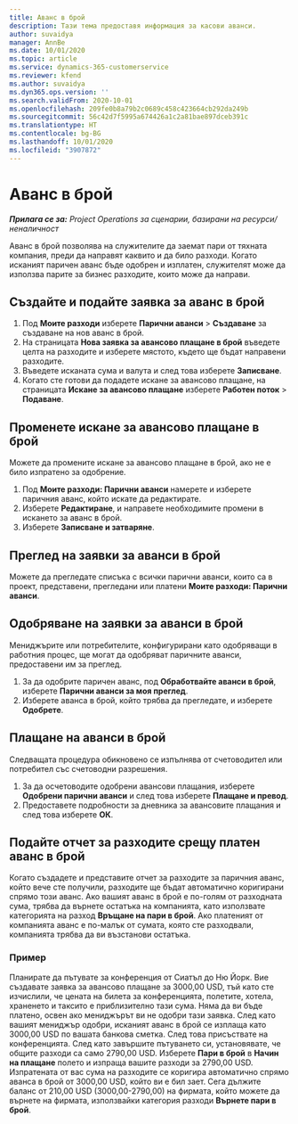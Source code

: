 ```yaml
---
title: Аванс в брой
description: Тази тема предоставя информация за касови аванси.
author: suvaidya
manager: AnnBe
ms.date: 10/01/2020
ms.topic: article
ms.service: dynamics-365-customerservice
ms.reviewer: kfend
ms.author: suvaidya
ms.dyn365.ops.version: ''
ms.search.validFrom: 2020-10-01
ms.openlocfilehash: 209fe0b8a79b2c0689c458c423664cb292da249b
ms.sourcegitcommit: 56c42d7f5995a674426a1c2a81bae897dceb391c
ms.translationtype: HT
ms.contentlocale: bg-BG
ms.lasthandoff: 10/01/2020
ms.locfileid: "3907872"
---
```

# <a name="cash-advance"></a>Аванс в брой

_**Прилага се за:** Project Operations за сценарии, базирани на ресурси/неналичност_

Аванс в брой позволява на служителите да заемат пари от тяхната компания, преди да направят каквито и да било разходи. Когато исканият паричен аванс бъде одобрен и изплатен, служителят може да използва парите за бизнес разходите, които може да направи. 

## <a name="create-and-submit-a-cash-advance-request"></a>Създайте и подайте заявка за аванс в брой

1. Под **Моите разходи** изберете **Парични аванси** > **Създаване** за създаване на нов аванс в брой. 
2. На страницата **Нова заявка за авансово плащане в брой** въведете целта на разходите и изберете мястото, където ще бъдат направени разходите.
3. Въведете исканата сума и валута и след това изберете **Записване**. 
4. Когато сте готови да подадете искане за авансово плащане, на страницата **Искане за авансово плащане** изберете **Работен поток** > **Подаване**.

## <a name="modify-a-cash-advance-request"></a>Променете искане за авансово плащане в брой

Можете да промените искане за авансово плащане в брой, ако не е било изпратено за одобрение.

1. Под **Моите разходи: Парични аванси** намерете и изберете паричния аванс, който искате да редактирате.
2. Изберете **Редактиране**, и направете необходимите промени в искането за аванс в брой. 
3. Изберете **Записване и затваряне**.


## <a name="view-cash-advance-requests"></a>Преглед на заявки за аванси в брой
Можете да прегледате списъка с всички парични аванси, които са в проект, представени, прегледани или платени **Моите разходи: Парични аванси**. 

## <a name="approve-cash-advance-requests"></a>Одобряване на заявки за аванси в брой

Мениджърите или потребителите, конфигурирани като одобряващи в работния процес, ще могат да одобряват паричните аванси, предоставени им за преглед. 

1. За да одобрите паричен аванс, под **Обработвайте аванси в брой**, изберете **Парични аванси за моя преглед**.
2. Изберете аванса в брой, който трябва да прегледате, и изберете **Одобрете**.  

## <a name="pay-cash-advances"></a>Плащане на аванси в брой 
Следващата процедура обикновено се изпълнява от счетоводител или потребител със счетоводни разрешения.

1. За да осчетоводите одобрени авансови плащания, изберете **Одобрени парични аванси** и след това изберете **Плащане и превод**.  
2. Предоставете подробности за дневника за авансовите плащания и след това изберете **ОК**. 

## <a name="submit-an-expense-report-against-a-paid-cash-advance"></a>Подайте отчет за разходите срещу платен аванс в брой 

Когато създадете и представите отчет за разходите за паричния аванс, който вече сте получили, разходите ще бъдат автоматично коригирани спрямо този аванс. Ако вашият аванс в брой е по-голям от разходната сума, трябва да върнете остатъка на компанията, като използвате категорията на разход **Връщане на пари в брой**. Ако платеният от компанията аванс е по-малък от сумата, която сте разходвали, компанията трябва да ви възстанови остатъка. 

### <a name="example"></a>Пример
Планирате да пътувате за конференция от Сиатъл до Ню Йорк. Вие създавате заявка за авансово плащане за 3000,00 USD, тъй като сте изчислили, че цената на билета за конференцията, полетите, хотела, храненето и таксито е приблизително тази сума. Няма да ви бъде платено, освен ако мениджърът ви не одобри тази заявка. След като вашият мениджър одобри, исканият аванс в брой се изплаща като 3000,00 USD по вашата банкова сметка. След това присъствате на конференцията. След като завършите пътуването си, установявате, че общите разходи са само 2790,00 USD. Изберете **Пари в брой** в **Начин на плащане** полето и изпраща вашите разходи за 2790,00 USD. Изпратената от вас сума на разходите се коригира автоматично спрямо аванса в брой от 3000,00 USD, който ви е бил зает. Сега дължите баланс от 210,00 USD (3000,00-2790,00) на фирмата, който можете да върнете на фирмата, използвайки категория разходи **Върнете пари в брой**. 
